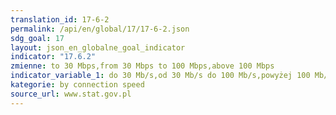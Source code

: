 ```yaml
---
translation_id: 17-6-2
permalink: /api/en/global/17/17-6-2.json
sdg_goal: 17
layout: json_en_globalne_goal_indicator
indicator: "17.6.2"
zmienne: to 30 Mbps,from 30 Mbps to 100 Mbps,above 100 Mbps
indicator_variable_1: do 30 Mb/s,od 30 Mb/s do 100 Mb/s,powyżej 100 Mb/s;
kategorie: by connection speed
source_url: www.stat.gov.pl
---
```


